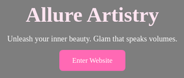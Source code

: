 <!DOCTYPE html>
<html lang="en">
<head>
  <meta charset="UTF-8" />
  <meta name="viewport" content="width=device-width, initial-scale=1.0"/>
  <title>Welcome | Allure Artistry</title>
  <style>
    body {
      margin: 0;
      padding: 0;
      font-family: 'Times New Roman', Times, serif;
      background: url('https://images.unsplash.com/photo-1614891100665-3c7d68bc3b80') no-repeat center center/cover;
      height: 100vh;
      color: white;
      display: flex;
      align-items: center;
      justify-content: center;
      flex-direction: column;
      text-align: center;
    }
    .overlay {
      position: absolute;
      top: 0; left: 0;
      width: 100%;
      height: 100%;
      background-color: rgba(0, 0, 0, 0.5);
      z-index: 0;
    }
    .content {
      z-index: 1;
      position: relative;
      padding: 30px;
    }
    h1 {
      font-size: 3.5em;
      margin-bottom: 10px;
      color: #ffe4f0;
    }
    p {
      font-size: 1.3em;
      margin-bottom: 30px;
    }
    a.button {
      padding: 15px 30px;
      background-color: #ff69b4;
      color: white;
      text-decoration: none;
      font-size: 1.2em;
      border-radius: 8px;
    }
    a.button:hover {
      background-color: #c71585;
    }
  </style>
</head>
<body>

  <div class="overlay"></div>

  <div class="content">
    <h1>Allure Artistry</h1>
    <p>Unleash your inner beauty. Glam that speaks volumes.</p>
    <a href="index.html" class="button">Enter Website</a>
  </div>

</body>
</html>
